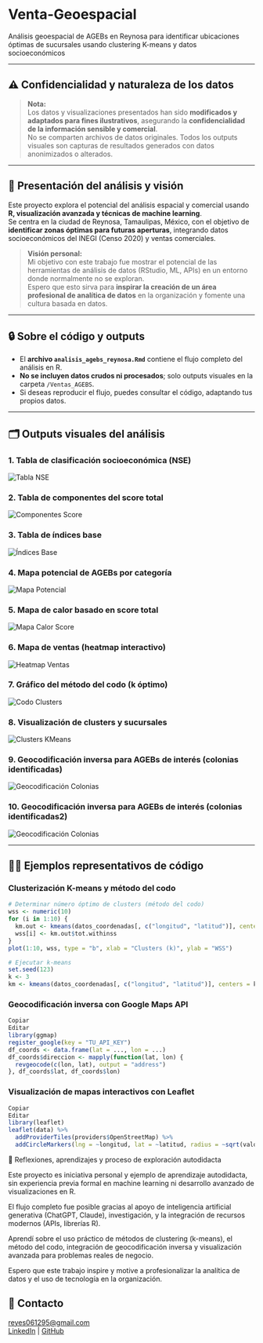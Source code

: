 # Venta-Geoespacial
Análisis geoespacial de AGEBs en Reynosa para identificar ubicaciones óptimas de sucursales usando clustering K-means y datos socioeconómicos

---

## ⚠️ Confidencialidad y naturaleza de los datos

> **Nota:**  
> Los datos y visualizaciones presentados han sido **modificados y adaptados para fines ilustrativos**, asegurando la **confidencialidad de la información sensible y comercial**.  
> No se comparten archivos de datos originales. Todos los outputs visuales son capturas de resultados generados con datos anonimizados o alterados.

---

## 📌 Presentación del análisis y visión

Este proyecto explora el potencial del análisis espacial y comercial usando **R, visualización avanzada y técnicas de machine learning**.  
Se centra en la ciudad de Reynosa, Tamaulipas, México, con el objetivo de **identificar zonas óptimas para futuras aperturas**, integrando datos socioeconómicos del INEGI (Censo 2020) y ventas comerciales.

> **Visión personal:**  
> Mi objetivo con este trabajo fue mostrar el potencial de las herramientas de análisis de datos (RStudio, ML, APIs) en un entorno donde normalmente no se exploran.  
> Espero que esto sirva para **inspirar la creación de un área profesional de analítica de datos** en la organización y fomente una cultura basada en datos.

---

## 🔒 Sobre el código y outputs

- El **archivo `analisis_agebs_reynosa.Rmd`** contiene el flujo completo del análisis en R.
- **No se incluyen datos crudos ni procesados**; solo outputs visuales en la carpeta `/Ventas_AGEBS`.
- Si deseas reproducir el flujo, puedes consultar el código, adaptando tus propios datos.

---

## 🗂️ Outputs visuales del análisis

### 1. Tabla de clasificación socioeconómica (NSE)
![Tabla NSE](Ventas_AGEBS/Tabla_clasificación_SE.png)

### 2. Tabla de componentes del score total
![Componentes Score](Ventas_AGEBS/Tabla_score_total.png)

### 3. Tabla de índices base
![Índices Base](Ventas_AGEBS/Tabla_índices_base.png)

### 4. Mapa potencial de AGEBs por categoría
![Mapa Potencial](Ventas_AGEBS/Mapa_categorizado_potencial.png)

### 5. Mapa de calor basado en score total
![Mapa Calor Score](Ventas_AGEBS/Mapa_de_calor_scoretotal.png)

### 6. Mapa de ventas (heatmap interactivo)
![Heatmap Ventas](Ventas_AGEBS/Venta_geoespacial_mapa_calor.png)

### 7. Gráfico del método del codo (k óptimo)
![Codo Clusters](Ventas_AGEBS/Método_del_codo.png)

### 8. Visualización de clusters y sucursales
![Clusters KMeans](Ventas_AGEBS/Clusterización_locación_sugerida.png)

### 9. Geocodificación inversa para AGEBs de interés (colonias identificadas)
![Geocodificación Colonias](Ventas_AGEBS/Geodificación_inversa_1.png)

### 10. Geocodificación inversa para AGEBs de interés (colonias identificadas2)
![Geocodificación Colonias](Ventas_AGEBS/Geodificación_inversa_2.png)

---

## 🧑‍💻 Ejemplos representativos de código

### Clusterización K-means y método del codo

```r
# Determinar número óptimo de clusters (método del codo)
wss <- numeric(10)
for (i in 1:10) {
  km.out <- kmeans(datos_coordenadas[, c("longitud", "latitud")], centers = i, nstart = 25)
  wss[i] <- km.out$tot.withinss
}
plot(1:10, wss, type = "b", xlab = "Clusters (k)", ylab = "WSS")

# Ejecutar k-means
set.seed(123)
k <- 3
km <- kmeans(datos_coordenadas[, c("longitud", "latitud")], centers = k, nstart = 25)
```
### Geocodificación inversa con Google Maps API
```r
Copiar
Editar
library(ggmap)
register_google(key = "TU_API_KEY")
df_coords <- data.frame(lat = ..., lon = ...)
df_coords$direccion <- mapply(function(lat, lon) {
  revgeocode(c(lon, lat), output = "address")
}, df_coords$lat, df_coords$lon)
```
### Visualización de mapas interactivos con Leaflet
```r
Copiar
Editar
library(leaflet)
leaflet(data) %>%
  addProviderTiles(providers$OpenStreetMap) %>%
  addCircleMarkers(lng = ~longitud, lat = ~latitud, radius = ~sqrt(valor)/10)
```
🚀 Reflexiones, aprendizajes y proceso de exploración autodidacta

Este proyecto es iniciativa personal y ejemplo de aprendizaje autodidacta, sin experiencia previa formal en machine learning ni desarrollo avanzado de visualizaciones en R.

El flujo completo fue posible gracias al apoyo de inteligencia artificial generativa (ChatGPT, Claude), investigación, y la integración de recursos modernos (APIs, librerías R).

Aprendí sobre el uso práctico de métodos de clustering (k-means), el método del codo, integración de geocodificación inversa y visualización avanzada para problemas reales de negocio.

Espero que este trabajo inspire y motive a profesionalizar la analítica de datos y el uso de tecnología en la organización.

## 📧 Contacto

reyes061295@gmail.com  
[LinkedIn](https://www.linkedin.com/in/marb951206/) | [GitHub](https://github.com/mreyes-analytics)



